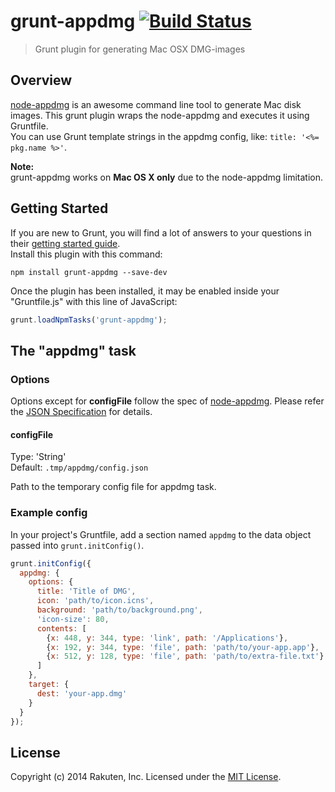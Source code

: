 # grunt-appdmg [![Build Status](https://travis-ci.org/rakuten-frontend/grunt-appdmg.svg?branch=master)](https://travis-ci.org/rakuten-frontend/grunt-appdmg)

> Grunt plugin for generating Mac OSX DMG-images

## Overview
[node-appdmg](https://github.com/LinusU/node-appdmg) is an awesome command line tool to generate Mac disk images.
This grunt plugin wraps the node-appdmg and executes it using Gruntfile.  
You can use Grunt template strings in the appdmg config, like: `title: '<%= pkg.name %>'`.

**Note:**  
grunt-appdmg works on **Mac OS X only** due to the node-appdmg limitation.

## Getting Started
If you are new to Grunt, you will find a lot of answers to your questions in their [getting started guide](http://gruntjs.com/getting-started).  
Install this plugin with this command:

```shell
npm install grunt-appdmg --save-dev
```

Once the plugin has been installed, it may be enabled inside your "Gruntfile.js" with this line of JavaScript:

```js
grunt.loadNpmTasks('grunt-appdmg');
```

## The "appdmg" task

### Options
Options except for **configFile** follow the spec of [node-appdmg](https://github.com/LinusU/node-appdmg).
Please refer the [JSON Specification](https://github.com/LinusU/node-appdmg#json-specification) for details.

#### configFile
Type: 'String'  
Default: `.tmp/appdmg/config.json`

Path to the temporary config file for appdmg task.

### Example config
In your project's Gruntfile, add a section named `appdmg` to the data object passed into `grunt.initConfig()`.

```js
grunt.initConfig({
  appdmg: {
    options: {
      title: 'Title of DMG',
      icon: 'path/to/icon.icns',
      background: 'path/to/background.png',
      'icon-size': 80,
      contents: [
        {x: 448, y: 344, type: 'link', path: '/Applications'},
        {x: 192, y: 344, type: 'file', path: 'path/to/your-app.app'},
        {x: 512, y: 128, type: 'file', path: 'path/to/extra-file.txt'}
      ]
    },
    target: {
      dest: 'your-app.dmg'
    }
  }
});
```

## License
Copyright (c) 2014 Rakuten, Inc. Licensed under the [MIT License](http://opensource.org/licenses/MIT).
